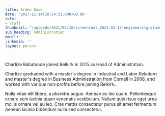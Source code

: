 ```yaml
---
title: Arden Buck
date: '2017-11-14T10:54:31.000+00:00'
role:
- staff
thumbnail: "/uploads/2021/02/18/screenshot_2021-02-17-engineering-alumni-association.png"
sub_heading: Administration
email: ''
linkedin: ''
layout: person

---
```

Charlize Babatunde joined Belkirk in 2015 as Head of Administration.

Charlize graduated with a master's degree in Industrial and Labor Relations and master's degree in Business Administration from Cornell in 2008, and worked with various non-profits before joining Belkirk..

Nulla vitae elit libero, a pharetra augue. Aenean eu leo quam. Pellentesque ornare sem lacinia quam venenatis vestibulum. Nullam quis risus eget urna mollis ornare vel eu leo. Cras mattis consectetur purus sit amet fermentum. Aenean lacinia bibendum nulla sed consectetur.